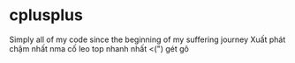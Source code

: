 # cplusplus
Simply all of my code since the beginning of my suffering journey
Xuất phát chậm nhất nma cố leo top nhanh nhất <(") gét gô

